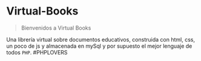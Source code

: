 # Virtual-Books

> Bienvenidos a Virtual Books

Una librería virtual sobre documentos educativos, construida con html, css, un poco de js y almacenada en mySql y por supuesto el mejor lenguaje de todos `PHP`.
#PHPLOVERS
